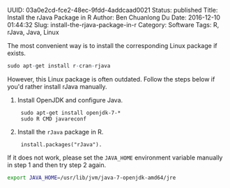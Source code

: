 UUID: 03a0e2cd-fce2-48ec-9fdd-4addcaad0021
Status: published
Title: Install the rJava Package in R
Author: Ben Chuanlong Du
Date: 2016-12-10 01:44:32
Slug: install-the-rjava-package-in-r
Category: Software
Tags: R, rJava, Java, Linux

 
The most convenient way is to install the corresponding Linux package if exists.

```R
sudo apt-get install r-cran-rjava
```

However, this Linux package is often outdated.
Follow the steps below if you'd rather install rJava manually.

1. Install OpenJDK and configure Java. 

        sudo apt-get install openjdk-7-*
        sudo R CMD javareconf

2. Install the `rJava` package in R.
    
        install.packages("rJava").

If it does not work, 
please set the `JAVA_HOME` environment variable manually in step 1
and then try step 2 again.
```Bash
export JAVA_HOME=/usr/lib/jvm/java-7-openjdk-amd64/jre
```
